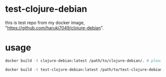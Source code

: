 # test-clojure-debian
this is test repo from my docker image, "https://github.com/haruki7049/clojure-debian".

# usage
```bash
docker build -t clojure-debian:latest /path/to/clojure-debian/. # please build above repo's Dockerfile.
```

```bash
docker build -t test-clojure-debian:latest /path/to/test-clojure-debian/
```

